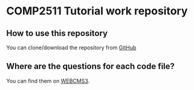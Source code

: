 # COMP2511 Tutorial work repository

## How to use this repository

You can clone/download the repository from [GitHub](https://github.com/emmet-m/tutoring_2511_18s2)

## Where are the questions for each code file?

You can find them on [WEBCMS3](https://webcms3.cse.unsw.edu.au/COMP2511/18s2/resources/19272).

